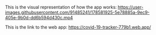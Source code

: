 This is the visual representation of how the app works: 
https://user-images.githubusercontent.com/91485241/178581925-5e78885a-9ec9-405e-9b0d-dd6b594d430c.mp4

This is the link to the web app: https://covid-19-tracker-779b1.web.app/

